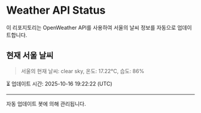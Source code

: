 
# Weather API Status

이 리포지토리는 OpenWeather API를 사용하여 서울의 날씨 정보를 자동으로 업데이트합니다.

## 현재 서울 날씨
> 서울의 현재 날씨: clear sky, 온도: 17.22°C, 습도: 86%

⏳ 업데이트 시간: 2025-10-16 19:22:22 (UTC)

---
자동 업데이트 봇에 의해 관리됩니다.
